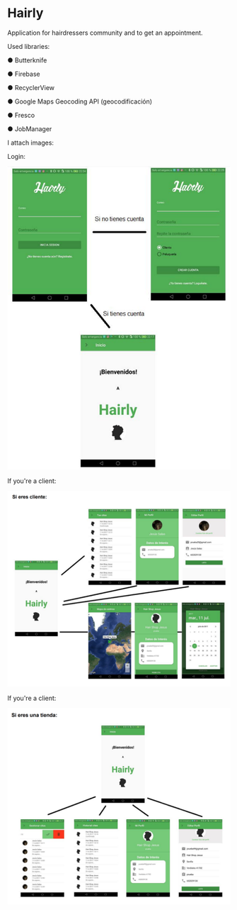 # Hairly
Application for hairdressers community and to get an appointment.

Used libraries:

● Butterknife

● Firebase

● RecyclerView

● Google Maps Geocoding API (geocodificación)

● Fresco

● JobManager


I attach images:

Login:

![login](login.png)

If you're a client:

![client](client.png)

If you're a client:

![shop](shop.png)
